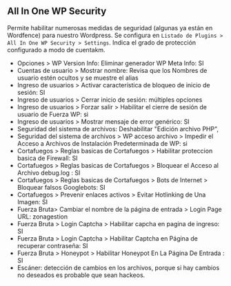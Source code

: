 ## All In One WP Security

Permite habilitar numerosas medidas de seguridad \(algunas ya están en Wordfence\) para nuestro Wordpress. Se configura en `Listado de Plugins > All In One WP Security > Settings`. Indica el grado de protección configurado a modo de cuentakm.

* Opciones &gt; WP Version Info: Eliminar generador WP Meta Info: SI
* Cuentas de usuario &gt; Mostrar nombre: Revisa que los Nombres de usuario estén ocultos y se muestre el alias
* Ingreso de usuarios &gt; Activar característica de bloqueo de inicio de sesión: SI
* Ingreso de usuarios &gt; Cerrar inicio de sesión: múltiples opciones
* Ingreso de usuarios &gt; Forzar salir &gt; Habilitar el cierre de sesión de usuario de Fuerza WP: si
* Ingreso de usuarios &gt; Mostrar mensaje de error genérico: SI
* Seguridad del sistema de archivos: Deshabilitar "Edición archivo PHP", 
* Seguridad del sistema de archivos &gt; WP acceso archivo &gt; Impedir el Acceso a Archivos de Instalación Predeterminada de WP: si
* Cortafuegos &gt; Reglas basicas de Cortafuegos &gt; Habilitar proteccion basica de Firewall: SI
* Cortafuegos &gt; Reglas basicas de Cortafuegos &gt; Bloquear el Acceso al Archivo debug.log : SI
* Cortafuegos &gt; Reglas basicas de Cortafuegos &gt; Bots  de Internet &gt; Bloquear falsos Googlebots: SI
* Cortafuegos &gt; Prevenir enlaces activos &gt; Evitar Hotlinking de Una Imagen: SI
* Fuerza Bruta&gt; Cambiar el nombre de la página de entrada &gt; Login Page URL: zonagestion
* Fuerza Bruta &gt; Login Captcha &gt; Habilitar capcha en pagina de ingreso: SI
* Fuerza Bruta &gt; Login Captcha &gt; Habilitar Captcha en Página de recuperar contraseña: SI
* Fuerza Bruta &gt; Honeypot &gt; Habilitar Honeypot En La Página De Entrada : SI
* Escáner: detección de cambios en los archivos, porque si hay cambios no deseados es probable que sean hackeos.



